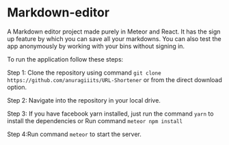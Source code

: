 # Markdown-editor
A Markdown editor project made purely in Meteor and React. It has the sign up feature by which you can save all your
markdowns. You can also test the app anonymously by working with your bins without signing in.

To run the application follow these steps:

Step 1: Clone the repository using command `git clone https://github.com/anuragiiits/URL-Shortener` or from the direct download option.

Step 2: Navigate into the repository in your local drive.

Step 3: If you have facebook yarn installed, just run the command `yarn` to install the dependencies or Run command `meteor npm install`

Step 4:Run command `meteor` to start the server.
